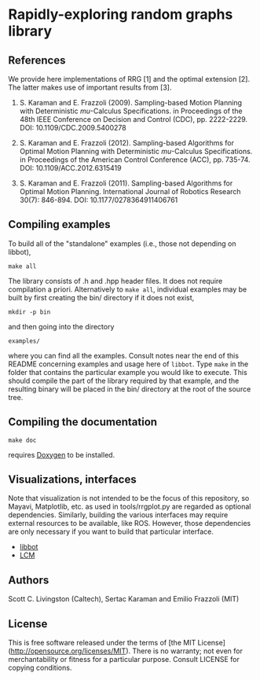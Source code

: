 Rapidly-exploring random graphs library
=======================================

References
----------

We provide here implementations of RRG [1] and the optimal extension [2]. The
latter makes use of important results from [3].

1. S. Karaman and E. Frazzoli (2009). Sampling-based Motion Planning with
  Deterministic $mu$-Calculus Specifications. in Proceedings of the 48th IEEE
  Conference on Decision and Control (CDC), pp. 2222-2229.
  DOI: 10.1109/CDC.2009.5400278

2. S. Karaman and E. Frazzoli (2012). Sampling-based Algorithms for Optimal
  Motion Planning with Deterministic $mu$-Calculus Specifications. in
  Proceedings of the American Control Conference (ACC), pp. 735-74.
  DOI: 10.1109/ACC.2012.6315419

3. S. Karaman and E. Frazzoli (2011). Sampling-based Algorithms for Optimal
  Motion Planning. International Journal of Robotics Research 30(7): 846-894.
  DOI: 10.1177/0278364911406761


Compiling examples
------------------

To build all of the "standalone" examples (i.e., those not depending on libbot),

    make all

The library consists of .h and .hpp header files.  It does not require
compilation a priori.  Alternatively to `make all`, individual examples may be
built by first creating the bin/ directory if it does not exist,

    mkdir -p bin

and then going into the directory

    examples/

where you can find all the examples. Consult notes near the end of this README
concerning examples and usage here of `libbot`. Type `make` in the folder that
contains the particular example you would like to execute. This should compile
the part of the library required by that example, and the resulting binary will
be placed in the bin/ directory at the root of the source tree.


Compiling the documentation
---------------------------

    make doc

requires [Doxygen](http://www.doxygen.org/) to be installed.


Visualizations, interfaces
--------------------------

Note that visualization is not intended to be the focus of this repository, so
Mayavi, Matplotlib, etc. as used in tools/rrgplot.py are regarded as optional
dependencies.  Similarly, building the various interfaces may require external
resources to be available, like ROS.  However, those dependencies are only
necessary if you want to build that particular interface.

* [libbot](https://code.google.com/p/libbot/)
* [LCM](https://lcm-proj.github.io/)


Authors
-------

Scott C. Livingston (Caltech),
Sertac Karaman and Emilio Frazzoli (MIT)


License
-------

This is free software released under the terms of [the MIT License]
(http://opensource.org/licenses/MIT).  There is no warranty; not even for
merchantability or fitness for a particular purpose.  Consult LICENSE for
copying conditions.
